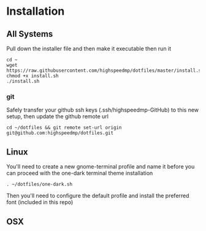 # Installation

## All Systems
Pull down the installer file and then make it executable then run it 
```
cd ~
wget https://raw.githubusercontent.com/highspeedmp/dotfiles/master/install.sh
chmod +x install.sh
./install.sh
```
### git
Safely transfer your github ssh keys (.ssh/highspeedmp-GitHub) to this new setup, then update the github remote url
```
cd ~/dotfiles && git remote set-url origin git@github.com:highspeedmp/dotfiles.git
```

## Linux 
You'll need to create a new gnome-terminal profile and name it before you can proceed with the one-dark terminal theme installation
```
. ~/dotfiles/one-dark.sh
```
Then you'll need to configure the default profile and install the preferred font (included in this repo)
## OSX
